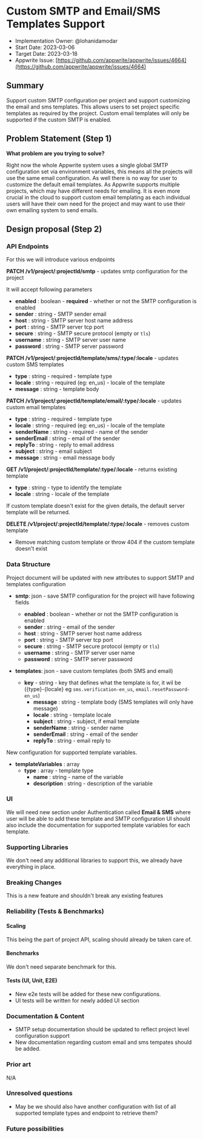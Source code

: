 # Custom SMTP and Email/SMS Templates Support

- Implementation Owner: @lohanidamodar
- Start Date: 2023-03-06
- Target Date: 2023-03-18
- Appwrite Issue: [https://github.com/appwrite/appwrite/issues/4664](https://github.com/appwrite/appwrite/issues/4664)

## Summary

[summary]: #summary

Support custom SMTP configuration per project and support customizing the email and sms templates. This allows users to set project specific templates as required by the project. Custom email templates will only be supported if the custom SMTP is enabled.

## Problem Statement (Step 1)

[problem-statement]: #problem-statement

**What problem are you trying to solve?**

Right now the whole Appwrite system uses a single global SMTP configuration set via environment variables, this means all the projects will use the same email configuration. As well there is no way for user to customize the default email templates. As Appwrite supports multiple projects, which may have different needs for emailing. It is even more crucial in the cloud to support custom email templating as each individual users will have their own need for the project and may want to use their own emailing system to send emails.

## Design proposal (Step 2)

[design-proposal]: #design-proposal

### API Endpoints

For this we will introduce various endpoints

**PATCH /v1/project/:projectId/smtp**       - updates smtp configuration for the project

It will accept following parameters

- **enabled** : boolean - **required** - whether or not the SMTP configuration is enabled
- **sender** : string - SMTP sender email
- **host** : string - SMTP server host name address
- **port** : string - SMTP server tcp port
- **secure** : string - SMTP secure protocol (empty or `tls`)
- **username** : string - SMTP server user name
- **password** : string - SMTP server password

**PATCH /v1/project/:projectId/template/sms/:type/:locale** - updates custom SMS templates

- **type** : string - required - template type
- **locale** : string - required (eg: en_us) - locale of the template
- **message** : string - template body

**PATCH /v1/project/:projectId/template/email/:type/:locale** - updates custom email templates

- **type** : string - required - template type
- **locale** : string - required (eg: en_us) - locale of the template
- **senderName** : string - required - name of the sender
- **senderEmail** : string - email of the sender
- **replyTo** : string - reply to email address
- **subject** : string - email subject
- **message** : string - email message body

**GET /v1/project/:projectId/template/:type/:locale** - returns existing template

- **type** : string - type to identify the template
- **locale** : string - locale of the template

If custom template doesn't exist for the given details, the default server template will be returned.

**DELETE /v1/project/:projectId/template/:type/:locale** - removes custom template
- Remove matching custom template or throw 404 if the custom template doesn't exist

### Data Structure

Project document will be updated with new attributes to support SMTP and templates configuration

- **smtp**: json - save SMTP configuration for the project will have following fields
    - **enabled** : boolean - whether or not the SMTP configuration is enabled
    - **sender** : string - email of the sender
    - **host** : string - SMTP server host name address
    - **port** : string - SMTP server tcp port
    - **secure** : string - SMTP secure protocol (empty or `tls`)
    - **username** : string - SMTP server user name
    - **password** : string - SMTP server password

- **templates**: json - save custom templates (both SMS and email)
    - **key** - string - key that defines what the template is for, it wil be ({type}-{locale} eg `sms.verification-en_us`, `email.resetPassword-en_us`)
        - **message** : string - template body (SMS templates will only have message)
        - **locale** : string - template locale
        - **subject** : string - subject, if email template
        - **senderName** : string - sender name
        - **senderEmail** : string - email of the sender
        - **replyTo** : string - email reply to

New configuration for supported template variables.

- **templateVariables** : array
    - **type** : array - template type
        - **name** : string - name of the variable
        - **description** : string - description of the variable

### UI

We will need new section under Authentication called **Email & SMS** where user will be able to add these template and SMTP configuration
UI should also include the documentation for supported template variables for each template.

### Supporting Libraries

We don't need any additional libraries to support this, we already have everything in place.

### Breaking Changes

This is a new feature and shouldn't break any existing features

### Reliability (Tests & Benchmarks)

#### Scaling

This being the part of project API, scaling should already be taken care of.

#### Benchmarks

We don't need separate benchmark for this.

#### Tests (UI, Unit, E2E)

- New e2e tests will be added for these new configurations.
- UI tests will be written for newly added UI section

### Documentation & Content

- SMTP setup documentation should be updated to reflect project level configuration support
- New documentation regarding custom email and sms tempates should be added.

### Prior art

[prior-art]: #prior-art

<!--

Discuss prior art, both the good and the bad, in relation to this proposal.
A few examples of what this can include are:

- Does this functionality exist in other software, and what experience has their community had?
- For other teams: What lessons can we learn from what other communities have done here?
- Papers: Are there any published papers or great posts that discuss this? If you have some relevant papers to refer to, this can serve as a more detailed theoretical background.

This section is intended to encourage you as an author to think about the
lessons from other software, provide readers of your RFC with a fuller picture.
If there is no prior art, that is fine - your ideas are interesting to us, whether they are brand new or an adaptation from other software.

Write your answer below.
-->

N/A

### Unresolved questions

[unresolved-questions]: #unresolved-questions

<!-- What parts of the design do you expect to resolve through the RFC process before this gets merged? -->

<!-- Write your answer below. -->

- May be we should also have another configuration with list of all supported template types and endpoint to retrieve them?

### Future possibilities

[future-possibilities]: #future-possibilities

<!-- This is also a good place to "dump ideas" if they are out of scope for the RFC you are writing but otherwise related. -->

<!-- Write your answer below. -->
